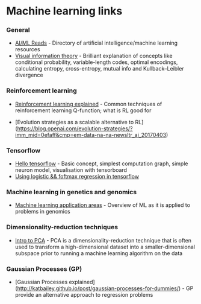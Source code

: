 # Machine learning links 

### General

* [AI/ML Reads](http://aireads.top) - Directory of artificial intelligence/machine learning resources
* [Visual information theory](http://colah.github.io/posts/2015-09-Visual-Information/) - Brilliant explanation of concepts like conditional probability, variable-length codes, optimal encodings, calculating entropy, cross-entropy, mutual info and Kullback–Leibler divergence

### Reinforcement learning 

* [Reinforcement learning explained](https://www.oreilly.com/ideas/reinforcement-learning-explained) - Common techniques of reinforcement learning
Q-function; what is RL good for

* [Evolution strategies as a scalable alternative to RL] (https://blog.openai.com/evolution-strategies/?imm_mid=0efaff&cmp=em-data-na-na-newsltr_ai_20170403)

### Tensorflow

* [Hello tensorflow](https://www.oreilly.com/learning/hello-tensorflow) - Basic concept, simplest computation graph, simple neuron model, visualisation with tensorboard
* [Using logistic && foftmax regression in tensorflow](https://blog.altoros.com/using-logistic-and-softmax-regression-in-tensorflow.html)

### Machine learning in genetics and genomics

* [Machine learning application areas](https://www.ncbi.nlm.nih.gov/pmc/articles/PMC5204302/) - Overview of ML as it is applied to problems in genomics

### Dimensionality-reduction techniques

* [Intro to PCA](http://www.lauradhamilton.com/introduction-to-principal-component-analysis-pca) - PCA is a dimensionality-reduction technique that is often used to transform a high-dimensional dataset into a smaller-dimensional subspace prior to running a machine learning algorithm on the data

### Gaussian Processes (GP)

* [Gaussian Processes explained] (http://katbailey.github.io/post/gaussian-processes-for-dummies/) - GP provide an alternative approach to regression problems
